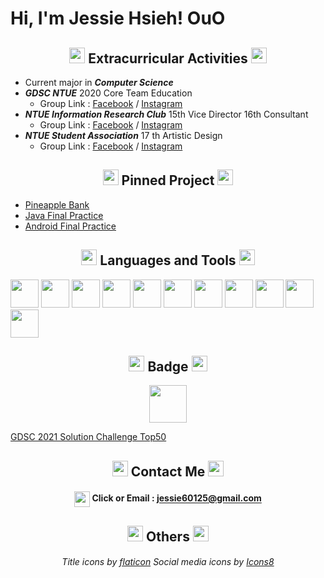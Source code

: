 # Hi, I'm Jessie Hsieh! OuO



<!-- 經歷 -->
<h2 align="center">
<img width="25px" src="https://i.imgur.com/kYtIpeu.png"/> Extracurricular Activities <img width="25px" src="https://i.imgur.com/kYtIpeu.png"/>
</h2>

* Current major in ***Computer Science***
* ***GDSC NTUE*** 2020 Core Team Education
    * Group Link : [Facebook](https://www.facebook.com/DSCNTUE) / [Instagram](https://www.instagram.com/dsc_ntue/)
* ***NTUE Information Research Club*** 15th Vice Director 16th Consultant
    * Group Link : [Facebook](https://www.facebook.com/ntueIRC) / [Instagram](https://www.instagram.com/ntueirc/)
* ***NTUE Student Association*** 17 th Artistic Design
    * Group Link : [Facebook](https://www.facebook.com/NTUECSSA/) / [Instagram](https://www.instagram.com/ntuecs/)



<!-- 置頂專案 -->
<h2 align="center">
<img width="25px" src="https://i.imgur.com/kYtIpeu.png"/> Pinned Project <img width="25px" src="https://i.imgur.com/kYtIpeu.png"/> 
</h2>

* [Pineapple Bank](https://github.com/oscar1234456/PineappleBank)
* [Java Final Practice](https://github.com/jessie900309/NTUE_JavaFinalProjct)
* [Android Final Practice](https://github.com/jessie900309/NTUE_AndroidFinalProject)



<!-- 語言工具 -->
<h2 align="center">
<img width="25px" src="https://i.imgur.com/kYtIpeu.png"/> Languages and Tools <img width="25px" src="https://i.imgur.com/kYtIpeu.png"/>
</h2>

<p align="center">

<code><img width="45px" src="https://cdn.jsdelivr.net/gh/devicons/devicon/icons/flutter/flutter-original.svg"/></code>
<code><img width="45px" src="https://cdn.jsdelivr.net/gh/devicons/devicon/icons/dart/dart-original.svg" /></code>
<code><img width="45px" src="https://cdn.jsdelivr.net/gh/devicons/devicon/icons/tensorflow/tensorflow-original.svg" /></code>
<code><img width="45px" src="https://cdn.jsdelivr.net/gh/devicons/devicon/icons/android/android-original.svg" /></code>
<code><img width="45px" src="https://cdn.jsdelivr.net/gh/devicons/devicon/icons/java/java-original.svg" /></code>
<code><img width="45px" src="https://cdn.jsdelivr.net/gh/devicons/devicon/icons/cplusplus/cplusplus-original.svg" /></code>
<code><img width="45px" src="https://cdn.jsdelivr.net/gh/devicons/devicon/icons/arduino/arduino-original.svg" /></code>
<code><img width="45px" src="https://cdn.jsdelivr.net/gh/devicons/devicon/icons/python/python-original.svg" /></code>
<code><img width="45px" src="https://cdn.jsdelivr.net/gh/devicons/devicon/icons/git/git-original.svg" /></code>
<code><img width="45px" src="https://cdn.jsdelivr.net/gh/devicons/devicon/icons/php/php-plain.svg" /></code>
<code><img width="45px" src="https://cdn.jsdelivr.net/gh/devicons/devicon/icons/html5/html5-original.svg" /></code>

</p>



<!-- 得獎紀錄 -->
<h2 align="center">
<img width="25px" src="https://i.imgur.com/kYtIpeu.png"/> Badge <img width="25px" src="https://i.imgur.com/kYtIpeu.png"/>
</h2>

<p align="center">

<img width="60px" src="https://i.imgur.com/JyPriVg.png"/>

[GDSC 2021 Solution Challenge Top50](https://developers.google.com/profile/badges/events/community/dsc-2021-solution-top-50 )

</p>



<!-- 聯絡資訊 -->
<h2 align="center">
<img width="25px" src="https://i.imgur.com/kYtIpeu.png"/> Contact Me <img width="25px" src="https://i.imgur.com/kYtIpeu.png"/>
</h2>



[](www.linkedin.com/in/Jessie-Hsieh-OuO)
[](facebook.com/JessieHsieh.OuO)
[](https://www.instagram.com/hanamiya_0309/)
[](https://t.me/OuOjessie/)
[](https://github.com/jessie900309)

<h4 align="center">

<img width="25px" align="center" src="https://icongr.am/clarity/cursor-hand-click.svg?size=60&color=currentColor"> Click or Email : [jessie60125@gmail.com]()

</h4>



<!-- 圖檔來源 -->
<h2 align="center">
<img width="25px" src="https://i.imgur.com/kYtIpeu.png"/> Others <img width="25px" src="https://i.imgur.com/kYtIpeu.png"/>
</h2>

<h6 align="center">

Title icons by [flaticon](https://www.flaticon.com/free-icons/flower) 
Social media icons by [Icons8](https://icons8.com/)

</h6>
